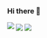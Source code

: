 ### Hi there 👋


<img src="https://img.shields.io/badge/-C++-00599c?style=flat-square&logo=C%2B%2B&logoColor=white"/>


<img align="center" src="https://github-readme-stats.vercel.app/api?username=mitsuhiko-nozawa&repo=convoychat&theme=tokyonight&hide=stars" />
<img align="center" src="https://github-readme-stats.vercel.app/api/top-langs/?username=mitsuhiko-nozawa&repo=github-readme-stats&theme=tokyonight&hide=jupyter%20notebook,makefile" />

